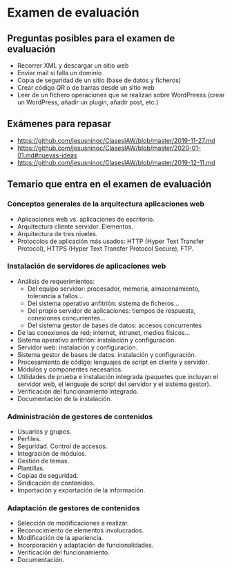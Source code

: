 # Examen de evaluación

## Preguntas posibles para el examen de evaluación

- Recorrer XML y descargar un sitio web
- Enviar mail si falla un dominio
- Copia de seguridad de un sitio (base de datos y ficheros)
- Crear código QR o de barras desde un sitio web
- Leer de un fichero operaciones que se realizan sobre WordPreess (crear un WordPress, añadir un plugin, añadir post, etc.)

## Exámenes para repasar

* https://github.com/jesusninoc/ClasesIAW/blob/master/2019-11-27.md
* https://github.com/jesusninoc/ClasesIAW/blob/master/2020-01-01.md#nuevas-ideas
* https://github.com/jesusninoc/ClasesIAW/blob/master/2019-12-11.md

## Temario que entra en el examen de evaluación

### Conceptos generales de la arquitectura aplicaciones web
- Aplicaciones web vs. aplicaciones de escritorio.
- Arquitectura cliente servidor. Elementos.
- Arquitectura de tres niveles.
- Protocolos de aplicación más usados: HTTP (Hyper Text Transfer Protocol), HTTPS (Hyper Text Transfer Protocol Secure), FTP.

### Instalación de servidores de aplicaciones web
- Análisis de requerimientos:
  - Del equipo servidor: procesador, memoria, almacenamiento, tolerancia a fallos…
  - Del sistema operativo anfitrión: sistema de ficheros…
  - Del propio servidor de aplicaciones: tiempos de respuesta, conexiones concurrentes…
  - Del sistema gestor de bases de datos: accesos concurrentes
 - De las conexiones de red; internet, intranet, medios físicos…
- Sistema operativo anfitrión: instalación y configuración.
- Servidor web: instalación y configuración.
- Sistema gestor de bases de datos: instalación y configuración.
- Procesamiento de código: lenguajes de script en cliente y servidor.
- Módulos y componentes necesarios.
- Utilidades de prueba e instalación integrada (paquetes que incluyan el servidor web, el lenguaje de script del servidor y el sistema gestor).
- Verificación del funcionamiento integrado.
- Documentación de la instalación.

### Administración de gestores de contenidos
- Usuarios y grupos.
- Perfiles.
- Seguridad. Control de accesos.
- Integración de módulos.
- Gestión de temas.
- Plantillas.
- Copias de seguridad.
- Sindicación de contenidos.
- Importación y exportación de la información.

### Adaptación de gestores de contenidos
- Selección de modificaciones a realizar.
- Reconocimiento de elementos involucrados.
- Modificación de la apariencia.
- Incorporación y adaptación de funcionalidades.
- Verificación del funcionamiento.
- Documentación.
